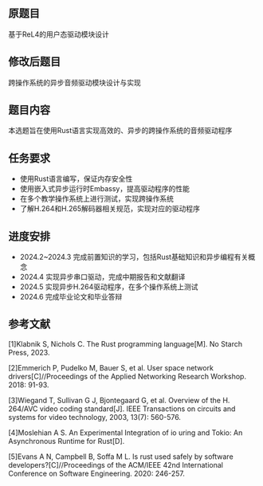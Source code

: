 ## 原题目

基于ReL4的⽤户态驱动模块设计

## 修改后题目

跨操作系统的异步音频驱动模块设计与实现

## 题目内容

本选题旨在使用Rust语言实现高效的、异步的跨操作系统的音频驱动程序

## 任务要求

- 使用Rust语言编写，保证内存安全性
- 使用嵌入式异步运行时Embassy，提高驱动程序的性能
- 在多个教学操作系统上进行测试，实现跨操作系统
- 了解H.264和H.265解码器相关规范，实现对应的驱动程序

## 进度安排

- 2024.2~2024.3 完成前置知识的学习，包括Rust基础知识和异步编程有关概念
- 2024.4 实现异步串口驱动，完成中期报告和文献翻译
- 2024.5 实现异步H.264驱动程序，在多个操作系统上测试
- 2024.6 完成毕业论文和毕业答辩

## 参考文献

[1]Klabnik S, Nichols C. The Rust programming language[M]. No Starch Press, 2023.

[2]Emmerich P, Pudelko M, Bauer S, et al. User space network drivers[C]//Proceedings of the Applied Networking Research Workshop. 2018: 91-93.

[3]Wiegand T, Sullivan G J, Bjontegaard G, et al. Overview of the H. 264/AVC video coding standard[J]. IEEE Transactions on circuits and systems for video technology, 2003, 13(7): 560-576.

[4]Moslehian A S. An Experimental Integration of io uring and Tokio: An Asynchronous Runtime for Rust[D].

[5]Evans A N, Campbell B, Soffa M L. Is rust used safely by software developers?[C]//Proceedings of the ACM/IEEE 42nd International Conference on Software Engineering. 2020: 246-257.